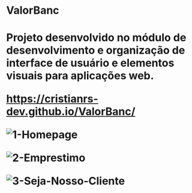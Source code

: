 <h1>ValorBanc<h1>

Projeto desenvolvido no módulo de desenvolvimento e organização de interface
de usuário e elementos visuais para aplicações web.

https://cristianrs-dev.github.io/ValorBanc/

![1-Homepage](https://github.com/eclipseCJP/ValorBanc/assets/58758617/9cb2c703-ea21-4f5b-aa84-ea24799cad67)

![2-Emprestimo](https://github.com/eclipseCJP/ValorBanc/assets/58758617/41e264be-15a5-4055-a935-3a809cff846e)

![3-Seja-Nosso-Cliente](https://github.com/eclipseCJP/ValorBanc/assets/58758617/4688009c-fde1-4d0f-8cc7-58a77729f1ce)

